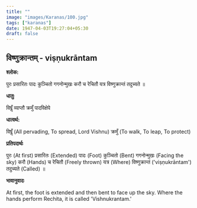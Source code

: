 ```yaml
---
title: ""
image: "images/Karanas/100.jpg"
tags: ["karanas"]
date: 1947-04-03T19:27:04+05:30
draft: false
---
```


## विष्णुक्रान्तम् - viṣṇukrāntam

**श्लोक:**

पुरः प्रसारितः पादः कुञ्चितो गगनोन्मुखः करौ च रेचितौ यत्र विष्णुक्रान्तं तदुच्यते ॥

**धातुः**

विषॢँ व्याप्तौ
क्रमुँ पादविक्षेपे

**धात्वर्थ:**

विषॢँ (All pervading, To spread, Lord Vishnu) 
क्रमुँ (To walk, To leap, To protect)

**प्रतिपदार्थः**

पुरः (At first) प्रसारितः (Extended) पादः (Foot) कुञ्चितो (Bent) गगनोन्मुखः (Facing the sky) करौ (Hands) च रेचितौ (Freely thrown) यत्र (Where) विष्णुक्रान्तं ('viṣṇukrāntam') तदुच्यते (Called) ॥

**भावानुवादः**

At first, the foot is extended and then bent to face up the sky. Where the hands perform Rechita, it is called 'Vishnukrantam.'
